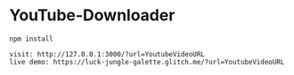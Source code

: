 # YouTube-Downloader
```
npm install

visit: http://127.0.0.1:3000/?url=YoutubeVideoURL
live demo: https://luck-jungle-galette.glitch.me/?url=YoutubeVideoURL

```

